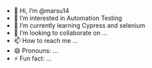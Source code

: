 - 👋 Hi, I’m @marsu14
- 👀 I’m interested in Automation Testing
- 🌱 I’m currently learning Cypress and selenium
- 💞️ I’m looking to collaborate on ...
- 📫 How to reach me ...
- 😄 Pronouns: ...
- ⚡ Fun fact: ...

<!---
marsu14/marsu14 is a ✨ special ✨ repository because its `README.md` (this file) appears on your GitHub profile.
You can click the Preview link to take a look at your changes.
--->
